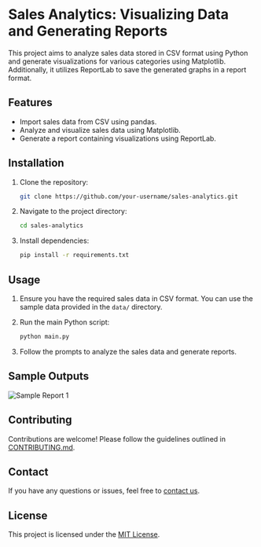 # Sales Analytics: Visualizing Data and Generating Reports

This project aims to analyze sales data stored in CSV format using Python and generate visualizations for various categories using Matplotlib. Additionally, it utilizes ReportLab to save the generated graphs in a report format.

## Features

- Import sales data from CSV using pandas.
- Analyze and visualize sales data using Matplotlib.
- Generate a report containing visualizations using ReportLab.

## Installation

1. Clone the repository:

    ```bash
    git clone https://github.com/your-username/sales-analytics.git
    ```

2. Navigate to the project directory:

    ```bash
    cd sales-analytics
    ```

3. Install dependencies:

    ```bash
    pip install -r requirements.txt
    ```

## Usage

1. Ensure you have the required sales data in CSV format. You can use the sample data provided in the `data/` directory.

2. Run the main Python script:

    ```bash
    python main.py
    ```

3. Follow the prompts to analyze the sales data and generate reports.

## Sample Outputs

![Sample Report 1](https://drive.google.com/drive/folders/1z5zh9NG6uXmrVXXPJL5pFXM1KJfR2XoG?usp=sharing)


## Contributing

Contributions are welcome! Please follow the guidelines outlined in [CONTRIBUTING.md](CONTRIBUTING.md).

## Contact

If you have any questions or issues, feel free to [contact us](vibhutigupta2018@gmail.com).

## License

This project is licensed under the [MIT License](LICENSE).
